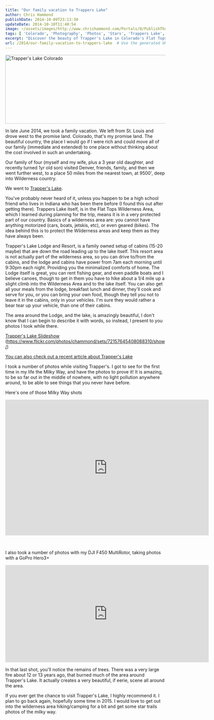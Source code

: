 ```yaml
---
title: "Our family vacation to Trappers Lake"
author: Chris Hammond
publishDate: 2014-10-09T23:13:30
updateDate: 2014-10-10T11:40:54
image: ~/assets/images/http://www.chrishammond.com/Portals/0/PublishThumbnails/WindowsLiveWriter/OurfamilyvacationtoTrappersLake_14CB4/Trappers-Lake_thumb.jpg
tags: [ 'Colorado', 'Photography', 'Photos', 'Stars', 'Trappers Lake', 'Vacation' ]
excerpt: "Discover the beauty of Trapper's Lake in Colorado's Flat Tops Wilderness Area. Explore serene landscapes and stargaze away from light pollution."
url: /2014/our-family-vacation-to-trappers-lake  # Use the generated URL with year
---
```

<p><a href="/assets/images/PublishThumbnails/WindowsLiveWriter/ourfamilyvacationtotrapperslake_14cb4/trappers-lake_2.jpg"><img title="Trapper's Lake Colorado" style="border: 0px solid; display: inline;" alt="Trapper's Lake Colorado" src="/assets/images/PublishThumbnails//WindowsLiveWriter/OurfamilyvacationtoTrappersLake_14CB4/Trappers-Lake_thumb.jpg" width="852" height="216" /></a> </p> <p>In late June 2014, we took a family vacation. We left from St. Louis and drove west to the promise land. Colorado, that's my promise land. The beautiful country, the place I would go if I were rich and could move all of our family (immediate and extended) to one place without thinking about the cost involved in such an undertaking.</p> <p>Our family of four (myself and my wife, plus a 3 year old daughter, and recently turned 1yr old son) visited Denver, friends, family, and then we went further west, to a place 50 miles from the nearest town, at 9500', deep into Wilderness country.</p> <p>We went to <a href="https://www.trapperslake.com/" target="_blank">Trapper's Lake</a>. </p> <p>You've probably never heard of it, unless you happen to be a high school friend who lives in Indiana who has been there before (I found this out after getting there). Trappers Lake itself, is in the Flat Tops Wilderness Area, which I learned during planning for the trip, means it is in a very protected part of our country. Basics of a wilderness area are: you cannot have anything motorized (cars, boats, jetskis, etc), or even geared (bikes). The idea behind this is to protect the Wilderness areas and keep them as they have always been.</p> <p>Trapper's Lake Lodge and Resort, is a family owned setup of cabins (15-20 maybe) that are down the road leading up to the lake itself. This resort area is not actually part of the wilderness area, so you can drive to/from the cabins, and the lodge and cabins have power from 7am each morning until 9:30pm each night. Providing you the minimalized comforts of home. The Lodge itself is great, you can rent fishing gear, and even paddle boats and I believe canoes, though to get in them you have to hike about a 1/4 mile up a slight climb into the Wilderness Area and to the lake itself. You can also get all your meals from the lodge, breakfast lunch and dinner, they'll cook and serve for you, or you can bring your own food, though they tell you not to leave it in the cabins, only in your vehicles. I'm sure they would rather a bear tear up your vehicle, than one of their cabins.</p> <p>The area around the Lodge, and the lake, is amazingly beautiful, I don't know that I can begin to describe it with words, so instead, I present to you photos I took while there.</p> <p><a href="https://www.flickr.com/photos/chammond/sets/72157645408088310/show/" target="_blank">Trapper's Lake Slideshow</a> (<a title="https://www.flickr.com/photos/chammond/sets/72157645408088310/show/" href="https://www.flickr.com/photos/chammond/sets/72157645408088310/show/">https://www.flickr.com/photos/chammond/sets/72157645408088310/show/</a>)</p> <p><a href="https://www.postindependent.com/news/12800299-113/lake-carhart-trappers-wilderness" target="_blank">You can also check out a recent article about Trapper's Lake</a></p> <p>I took a number of photos while visiting Trapper's. I got to see for the first time in my life the Milky Way, and have the photos to prove it! It is amazing, to be so far out in the middle of nowhere, with no light pollution anywhere around, to be able to see things that you never have before. </p> <p>Here's one of those Milky Way shots</p> <iframe height="427" src="https://www.flickr.com/photos/chammond/15305841228/player/" frameborder="0" width="640"></iframe> <p>&nbsp;</p> <p>I also took a number of photos with my DJI F450 MultiRotor, taking photos with a GoPro Hero3+ </p> <iframe height="306" src="https://www.flickr.com/photos/chammond/14588420253/in/set-72157645408088310/player/" frameborder="0" width="640"></iframe> <p>In that last shot, you'll notice the remains of trees. There was a very large fire about 12 or 13 years ago, that burned much of the area around Trapper's Lake. It actually creates a very beautiful, if eerie, scene all around the area.</p> <p>If you ever get the chance to visit Trapper's Lake, I highly recommend it. I plan to go back again, hopefully some time in 2015. I would love to get out into the wilderness area hiking/camping for a bit and get some star trails photos of the milky way.</p>


